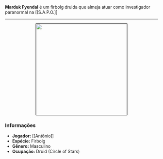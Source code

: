 **Marduk Fyendal** é um firbolg druida que almeja atuar como investigador paranormal na [[S.A.P.O.]]

---

<div style="text-align: center;">
<img src="https://i.imgur.com/l4IwGH9.jpeg" width="300" style="border: 1px solid black;">
</div>

### Informações

- **Jogador:** [[Antônio]]
- **Espécie:** Firbolg
- **Gênero:** Masculino
- **Ocupação:** Druid (Circle of Stars)